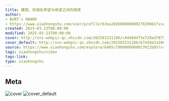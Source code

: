 ```yaml
---
title: 雕塑，徘徊在希望与绝望之间的救赎
author:
- BURT's MANOR
- https://www.xiaohongshu.com/user/profile/63ea20260000000027029863?xsec_token=undefined
created: 2025-03-23T00:00:00
modified: 2025-03-23T00:00:00
cover: http://sns-webpic-qc.xhscdn.com/202503231106/c44d94df3e728ad707519e5c2061c671/1000g008255bdg30fi06g5ova40j9t633ad3h698!nc_n_webp_prv_1
cover_default: http://sns-webpic-qc.xhscdn.com/202503231106/b7a58e2a1083a7e0ca5a360f02bb2c75/1000g008255bdg30fi06g5ova40j9t633ad3h698!nc_n_webp_mw_1
source: https://www.xiaohongshu.com/explore/6405c7900000000027012b05?xsec_token=ABz6iKTL8m5GBfQCy2eyL6502ffmTaus7KSnF2eOWe4gg=
tags: xiaohongshu/video
tags-link:
type: xiaohongshu
---
```


## Meta

![cover](http://sns-webpic-qc.xhscdn.com/202503231106/c44d94df3e728ad707519e5c2061c671/1000g008255bdg30fi06g5ova40j9t633ad3h698!nc_n_webp_prv_1)
![cover_default](http://sns-webpic-qc.xhscdn.com/202503231106/b7a58e2a1083a7e0ca5a360f02bb2c75/1000g008255bdg30fi06g5ova40j9t633ad3h698!nc_n_webp_mw_1)
